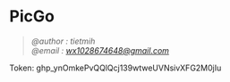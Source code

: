 # PicGo

> *@author : tietmih*  
> *@email : wx1028674648@gmail.com*

Token: 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
